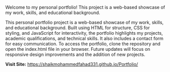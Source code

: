 Welcome to my personal portfolio! This project is a web-based showcase of my work, skills, and educational background.

This personal portfolio project is a web-based showcase of my work, skills, and educational background. Built using HTML for structure, CSS for styling, and JavaScript for interactivity, the portfolio highlights my projects, academic qualifications, and technical skills. It also includes a contact form for easy communication. To access the portfolio, clone the repository and open the index.html file in your browser. Future updates will focus on responsive design improvements and the addition of new projects.

**Visit Site:** https://shaikmohammedfahad331.github.io/Portfolio/
